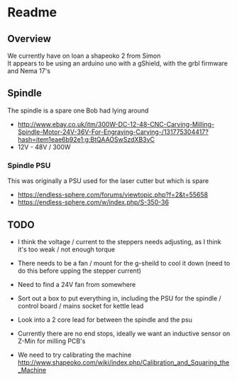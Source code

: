 # Readme

## Overview

We currently have on loan a shapeoko 2 from Simon <br>
It appears to be using an arduino uno with a gShield, with the grbl firmware and Nema 17's

## Spindle

The spindle is a spare one Bob had lying around

  * http://www.ebay.co.uk/itm/300W-DC-12-48-CNC-Carving-Milling-Spindle-Motor-24V-36V-For-Engraving-Carving-/131775304417?hash=item1eae6b92e1:g:BtQAAOSwSzdXB3vC
  * 12V - 48V / 300W

### Spindle PSU

This was originally a PSU used for the laser cutter but which is spare

  * https://endless-sphere.com/forums/viewtopic.php?f=2&t=55658
  * https://endless-sphere.com/w/index.php/S-350-36

## TODO

  * I think the voltage / current to the steppers needs adjusting, as I think it's too weak / not enough torque

  * There needs to be a fan / mount for the g-sheild to cool it down (need to do this before upping the stepper current)
  * Need to find a 24V fan from somewhere

  * Sort out a box to put everything in, including the PSU for the spindle / control board / mains socket for kettle lead
  * Look into a 2 core lead for between the spindle and the psu
  * Currently there are no end stops, ideally we want an inductive sensor on Z-Min for milling PCB's

  * We need to try calibrating the machine http://www.shapeoko.com/wiki/index.php/Calibration_and_Squaring_the_Machine
